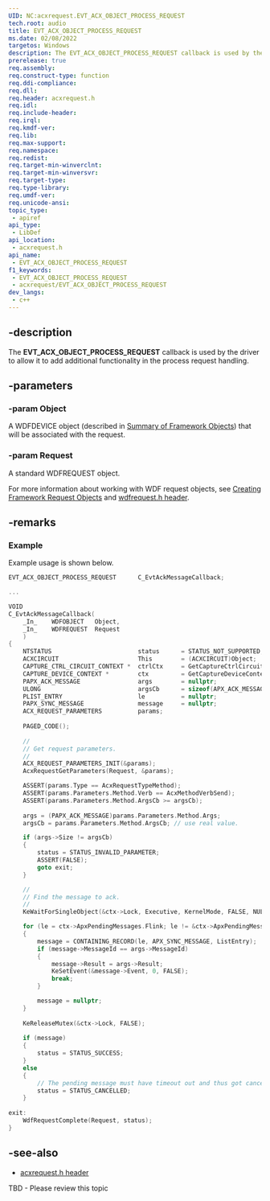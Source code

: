 ```yaml
---
UID: NC:acxrequest.EVT_ACX_OBJECT_PROCESS_REQUEST
tech.root: audio
title: EVT_ACX_OBJECT_PROCESS_REQUEST
ms.date: 02/08/2022
targetos: Windows
description: The EVT_ACX_OBJECT_PROCESS_REQUEST callback is used by the driver to allow it to add additional functionality in the process request handling. 
prerelease: true
req.assembly: 
req.construct-type: function
req.ddi-compliance: 
req.dll: 
req.header: acxrequest.h
req.idl: 
req.include-header: 
req.irql: 
req.kmdf-ver: 
req.lib: 
req.max-support: 
req.namespace: 
req.redist: 
req.target-min-winverclnt: 
req.target-min-winversvr: 
req.target-type: 
req.type-library: 
req.umdf-ver: 
req.unicode-ansi: 
topic_type:
 - apiref
api_type:
 - LibDef
api_location:
 - acxrequest.h
api_name:
 - EVT_ACX_OBJECT_PROCESS_REQUEST
f1_keywords:
 - EVT_ACX_OBJECT_PROCESS_REQUEST
 - acxrequest/EVT_ACX_OBJECT_PROCESS_REQUEST
dev_langs:
 - c++
---
```


## -description

The **EVT_ACX_OBJECT_PROCESS_REQUEST** callback is used by the driver to allow it to add additional functionality in the process request handling. 

## -parameters

### -param Object

A WDFDEVICE object (described in  [Summary of Framework Objects](/windows-hardware/drivers/wdf/summary-of-framework-objects)) that will be associated with the request.

### -param Request

A standard WDFREQUEST object.

For more information about working with WDF request objects, see [Creating Framework Request Objects](/windows-hardware/drivers/wdf/creating-framework-request-objects) and [wdfrequest.h header](/windows-hardware/drivers/ddi/wdfrequest/).

## -remarks

### Example

Example usage is shown below.

```cpp
EVT_ACX_OBJECT_PROCESS_REQUEST      C_EvtAckMessageCallback;

...

VOID
C_EvtAckMessageCallback(
    _In_    WDFOBJECT   Object,
    _In_    WDFREQUEST  Request
    )
{
    NTSTATUS                        status      = STATUS_NOT_SUPPORTED;
    ACXCIRCUIT                      This        = (ACXCIRCUIT)Object;
    CAPTURE_CTRL_CIRCUIT_CONTEXT *  ctrlCtx     = GetCaptureCtrlCircuitContext(This);;
    CAPTURE_DEVICE_CONTEXT *        ctx         = GetCaptureDeviceContext(ctrlCtx->Device);
    PAPX_ACK_MESSAGE                args        = nullptr;
    ULONG                           argsCb      = sizeof(APX_ACK_MESSAGE);
    PLIST_ENTRY                     le          = nullptr;
    PAPX_SYNC_MESSAGE               message     = nullptr;
    ACX_REQUEST_PARAMETERS          params;
        
    PAGED_CODE();
    
    //
    // Get request parameters.
    //
    ACX_REQUEST_PARAMETERS_INIT(&params);
    AcxRequestGetParameters(Request, &params);

    ASSERT(params.Type == AcxRequestTypeMethod);
    ASSERT(params.Parameters.Method.Verb == AcxMethodVerbSend);
    ASSERT(params.Parameters.Method.ArgsCb >= argsCb);
        
    args = (PAPX_ACK_MESSAGE)params.Parameters.Method.Args;
    argsCb = params.Parameters.Method.ArgsCb; // use real value.

    if (args->Size != argsCb)
    {
        status = STATUS_INVALID_PARAMETER;
        ASSERT(FALSE);
        goto exit;
    }

    //
    // Find the message to ack.
    //
    KeWaitForSingleObject(&ctx->Lock, Executive, KernelMode, FALSE, NULL);

    for (le = ctx->ApxPendingMessages.Flink; le != &ctx->ApxPendingMessages; le = le->Flink)
    {
        message = CONTAINING_RECORD(le, APX_SYNC_MESSAGE, ListEntry);
        if (message->MessageId == args->MessageId)
        {
            message->Result = args->Result;
            KeSetEvent(&message->Event, 0, FALSE);
            break;
        }

        message = nullptr;
    }
    
    KeReleaseMutex(&ctx->Lock, FALSE);
    
    if (message)
    {
        status = STATUS_SUCCESS;
    }
    else
    {
        // The pending message must have timeout out and thus got cancelled.
        status = STATUS_CANCELLED;
    }
    
exit:
    WdfRequestComplete(Request, status);    
}
```

## -see-also

- [acxrequest.h header](index.md)

TBD - Please review this topic
